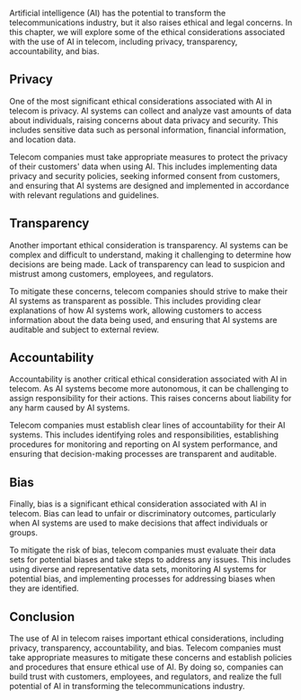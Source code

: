 
Artificial intelligence (AI) has the potential to transform the telecommunications industry, but it also raises ethical and legal concerns. In this chapter, we will explore some of the ethical considerations associated with the use of AI in telecom, including privacy, transparency, accountability, and bias.

Privacy
-------

One of the most significant ethical considerations associated with AI in telecom is privacy. AI systems can collect and analyze vast amounts of data about individuals, raising concerns about data privacy and security. This includes sensitive data such as personal information, financial information, and location data.

Telecom companies must take appropriate measures to protect the privacy of their customers' data when using AI. This includes implementing data privacy and security policies, seeking informed consent from customers, and ensuring that AI systems are designed and implemented in accordance with relevant regulations and guidelines.

Transparency
------------

Another important ethical consideration is transparency. AI systems can be complex and difficult to understand, making it challenging to determine how decisions are being made. Lack of transparency can lead to suspicion and mistrust among customers, employees, and regulators.

To mitigate these concerns, telecom companies should strive to make their AI systems as transparent as possible. This includes providing clear explanations of how AI systems work, allowing customers to access information about the data being used, and ensuring that AI systems are auditable and subject to external review.

Accountability
--------------

Accountability is another critical ethical consideration associated with AI in telecom. As AI systems become more autonomous, it can be challenging to assign responsibility for their actions. This raises concerns about liability for any harm caused by AI systems.

Telecom companies must establish clear lines of accountability for their AI systems. This includes identifying roles and responsibilities, establishing procedures for monitoring and reporting on AI system performance, and ensuring that decision-making processes are transparent and auditable.

Bias
----

Finally, bias is a significant ethical consideration associated with AI in telecom. Bias can lead to unfair or discriminatory outcomes, particularly when AI systems are used to make decisions that affect individuals or groups.

To mitigate the risk of bias, telecom companies must evaluate their data sets for potential biases and take steps to address any issues. This includes using diverse and representative data sets, monitoring AI systems for potential bias, and implementing processes for addressing biases when they are identified.

Conclusion
----------

The use of AI in telecom raises important ethical considerations, including privacy, transparency, accountability, and bias. Telecom companies must take appropriate measures to mitigate these concerns and establish policies and procedures that ensure ethical use of AI. By doing so, companies can build trust with customers, employees, and regulators, and realize the full potential of AI in transforming the telecommunications industry.
